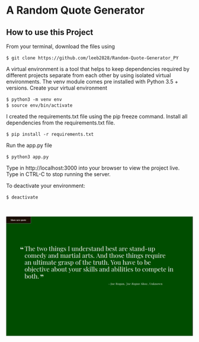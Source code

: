 # A Random Quote Generator

## How to use this Project
From your terminal, download the files using
```
$ git clone https://github.com/leeb2828/Random-Quote-Generator_PY
```
A virtual environment is a tool that helps to keep dependencies required by
different projects separate from each other by using isolated virtual environments.
The venv module comes pre installed with Python 3.5 + versions.
Create your virtual environment
```
$ python3 -m venv env
$ source env/bin/activate
```
I created the requirements.txt file using the pip freeze command.
Install all dependencies from the requirements.txt file.
```
$ pip install -r requirements.txt
```
Run the app.py file
```
$ python3 app.py
```
Type in http://localhost:3000 into your browser to view the project live.
Type in CTRL-C to stop running the server.

To deactivate your environment:
```
$ deactivate
```
<br />

![Project Image](proj_image.png)
